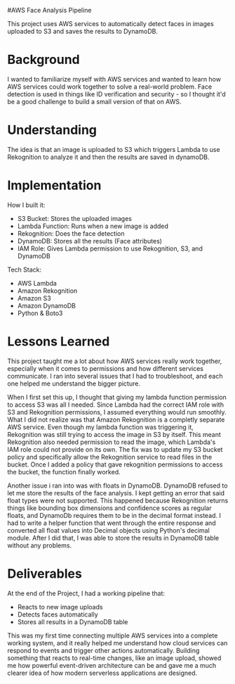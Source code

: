 #AWS Face Analysis Pipeline

This project uses AWS services to automatically detect faces in images uploaded to S3 and saves the results to DynamoDB.

# Background
I wanted to familiarize myself with AWS services and wanted to learn how AWS services could work together to solve a real-world problem. Face detection is used in things like ID verification and security - so I thought it'd be a good challenge to build a small version of that on AWS.

# Understanding 

The idea is that an image is uploaded to S3 which triggers Lambda to use Rekognition to analyze it and then the results are saved in dynamoDB.

# Implementation
How I built it:
- S3 Bucket: Stores the uploaded images
- Lambda Function: Runs when a new image is added
- Rekognition: Does the face detection
- DynamoDB: Stores all the results (Face attributes)
- IAM Role: Gives Lambda permission to use Rekognition, S3, and DynamoDB

Tech Stack:
- AWS Lambda
- Amazon Rekognition
- Amazon S3
- Amazon DynamoDB
- Python & Boto3

# Lessons Learned

This project taught me a lot about how AWS services really work together, especially when it comes to permissions and how different services communicate. I ran into several issues that I had to troubleshoot, and each one helped me understand the bigger picture.

When I first set this up, I thought that giving my lambda function permission to access S3 was all I needed. Since Lambda had the correct IAM role with S3 and Rekognition permissions, I assumed everything would run smoothly. What I did not realize was that Amazon Rekognition is a completly separate AWS service. Even though my lambda function was triggering it, Rekognition was still trying to access the image in S3 by itself. This meant Rekognition also needed permission to read the image, which Lambda's IAM role could not provide on its own. The fix was to update my S3 bucket policy and specifically allow the Rekognition service to read files in the bucket. Once I added a policy that gave rekognition permissions to access the bucket, the function finally worked.

Another issue i ran into was with floats in DynamoDB. DynamoDB refused to let me store the results of the face analysis. I kept getting an error that said float types were not supported. This happened because Rekognition returns things like bounding box dimensions and confidence scores as regular floats, and DynamoDb requires them to be in the decimal format instead. I had to write a helper function that went through the entire response and converted all float values into Decimal objects using Python's decimal module. After I did that, I was able to store the results in DynamoDB table without any problems.

# Deliverables

At the end of the Project, I had a working pipeline that:
 - Reacts to new image uploads
 - Detects faces automatically
 - Stores all results in a DynamoDB table
 
This was my first time connecting multiple AWS services into a complete working system, and it really helped me understand how cloud services can respond to events and trigger other actions automatically. Building something that reacts to real-time changes, like an image upload, showed me how powerful event-driven architecture can be and gave me a much clearer idea of how modern serverless applications are designed.